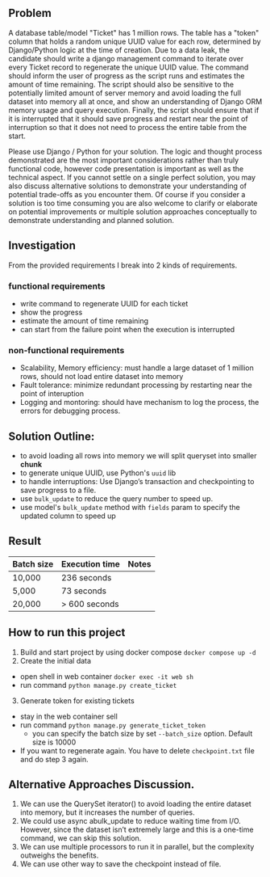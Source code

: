 ## Problem

A database table/model "Ticket" has 1 million rows. The table has a "token" column that holds a random unique UUID value for each row, determined by Django/Python logic at the time of creation. Due to a data leak, the candidate should write a django management command to iterate over every Ticket record to regenerate the unique UUID value. The command should inform the user of progress as the script runs and estimates the amount of time remaining. The script should also be sensitive to the potentially limited amount of server memory and avoid loading the full dataset into memory all at once, and show an understanding of Django ORM memory usage and query execution. Finally, the script should ensure that if it is interrupted that it should save progress and restart near the point of interruption so that it does not need to process the entire table from the start.

Please use Django / Python for your solution. The logic and thought process demonstrated are the most important considerations rather than truly functional code, however code presentation is important as well as the technical aspect. If you cannot settle on a single perfect solution, you may also discuss alternative solutions to demonstrate your understanding of potential trade-offs as you encounter them. Of course if you consider a solution is too time consuming you are also welcome to clarify or elaborate on potential improvements or multiple solution approaches conceptually to demonstrate understanding and planned solution.


## Investigation
From the provided requirements I break into 2 kinds of requirements.
### functional requirements
- write command to regenerate UUID for each ticket
- show the progress
- estimate the amount of time remaining
- can start from the failure point when the execution is interrupted

### non-functional requirements
- Scalability, Memory efficiency: must handle a large dataset of 1 million rows, should not load entire dataset into memory
- Fault tolerance: minimize redundant processing by restarting near the point of interuption
- Logging and montoring: should have mechanism to log the process, the errors for debugging process.

## Solution Outline:
- to avoid loading all rows into memory we will split queryset into smaller **chunk**
- to generate unique UUID, use Python's `uuid` lib
- to handle interruptions: Use Django’s transaction and checkpointing to save progress to a file.
- use `bulk_update` to reduce the query number to speed up.
- use model's `bulk_update` method with `fields` param to specify the updated column to speed up

## Result

| Batch size | Execution time | Notes |
|------------|----------------|-------|
| 10,000     | 236 seconds    |       |
| 5,000      | 73 seconds     |       |
| 20,000     | > 600 seconds  |       |

## How to run this project
1. Build and start project by using docker compose
`docker compose up -d`
2. Create the initial data
- open shell in web container `docker exec -it web sh`
- run command `python manage.py create_ticket`

3. Generate token for existing tickets
- stay in the web container sell
- run command `python manage.py generate_ticket_token`
    - you can specify the batch size by set `--batch_size` option. Default size is 10000
- If you want to regenerate again. You have to delete `checkpoint.txt` file and do step 3 again.


## Alternative Approaches Discussion.
1. We can use the QuerySet iterator() to avoid loading the entire dataset into memory, but it increases the number of queries.
2. We could use async abulk_update to reduce waiting time from I/O. However, since the dataset isn’t extremely large and this is a one-time command, we can skip this solution.
3. We can use multiple processors to run it in parallel, but the complexity outweighs the benefits.
4. We can use other way to save the checkpoint instead of file.